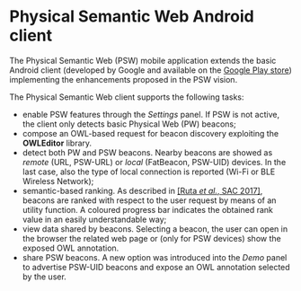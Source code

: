 # Physical Semantic Web Android client

The Physical Semantic Web (PSW) mobile application extends the basic Android client (developed by Google and available on the [Google Play store](https://play.google.com/store/apps/details?id=physical_web.org.physicalweb)) implementing  the enhancements proposed in the PSW vision.

The Physical Semantic Web client supports the following tasks:

- enable PSW features through the *Settings* panel. If PSW is not active, the client only detects basic Physical Web (PW) beacons;
- compose an OWL-based request for beacon discovery exploiting the **OWLEditor** library. 
- detect both PW and PSW beacons. Nearby beacons are showed as *remote* (URL, PSW-URL) or *local* (FatBeacon, PSW-UID) devices. In the last case, also the type of local connection is reported (Wi-Fi or BLE Wireless Network);
- semantic-based ranking. As described in [[Ruta *et al.*, SAC 2017]](http://sisinflab.poliba.it/publications/2017/RSILGPD17/), beacons are ranked with respect to the user request by means of an utility function. A coloured progress bar indicates the obtained rank value in an easily understandable way;
- view data shared by beacons. Selecting a beacon, the user can open in the browser the related web page or (only for PSW devices) show the exposed OWL annotation.
- share PSW beacons. A new option was introduced into the *Demo* panel to advertise PSW-UID beacons and expose an OWL annotation selected by the user.